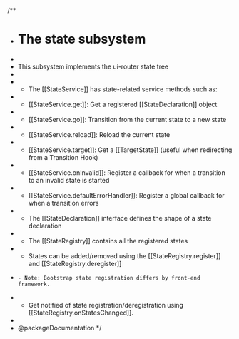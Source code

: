 /\*\*

- # The state subsystem
-
- This subsystem implements the ui-router state tree
-
- - The [[StateService]] has state-related service methods such as:
- - [[StateService.get]]: Get a registered [[StateDeclaration]] object
- - [[StateService.go]]: Transition from the current state to a new state
- - [[StateService.reload]]: Reload the current state
- - [[StateService.target]]: Get a [[TargetState]] (useful when redirecting from a Transition Hook)
- - [[StateService.onInvalid]]: Register a callback for when a transition to an invalid state is started
- - [[StateService.defaultErrorHandler]]: Register a global callback for when a transition errors
- - The [[StateDeclaration]] interface defines the shape of a state declaration
- - The [[StateRegistry]] contains all the registered states
- - States can be added/removed using the [[StateRegistry.register]] and [[StateRegistry.deregister]]
-     - Note: Bootstrap state registration differs by front-end framework.
- - Get notified of state registration/deregistration using [[StateRegistry.onStatesChanged]].
-
- @packageDocumentation
  \*/
